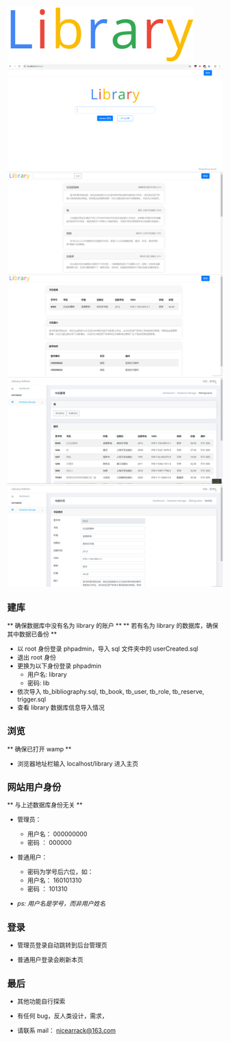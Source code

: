 #
![logo](https://github.com/Arrackisarookie/library/blob/master/images/logo.PNG)
![index](https://github.com/Arrackisarookie/library/blob/master/images/index.PNG)
![list](https://github.com/Arrackisarookie/library/blob/master/images/list.PNG)
![detail](https://github.com/Arrackisarookie/library/blob/master/images/detail.PNG)
![admin](https://github.com/Arrackisarookie/library/blob/master/images/admin.PNG)
![update](https://github.com/Arrackisarookie/library/blob/master/images/update.PNG)

## 建库

** 确保数据库中没有名为 library 的账户          **
** 若有名为 library 的数据库，确保其中数据已备份 **

- 以 root 身份登录 phpadmin，导入 sql 文件夹中的 userCreated.sql
- 退出 root 身份
- 更换为以下身份登录 phpadmin
   - 用户名: library
   - 密码: lib
- 依次导入 tb_bibliography.sql, tb_book, tb_user, tb_role, tb_reserve, trigger.sql
- 查看 library 数据库信息导入情况



## 浏览

** 确保已打开 wamp **

- 浏览器地址栏输入 localhost/library 进入主页



## 网站用户身份

** 与上述数据库身份无关 **

- 管理员：
   - 用户名： 000000000
   - 密码  ： 000000

- 普通用户：
   - 密码为学号后六位，如：
   - 用户名： 160101310
   - 密码  ： 101310
- *ps: 用户名是学号，而非用户姓名*



## 登录

- 管理员登录自动跳转到后台管理页

- 普通用户登录会刷新本页



## 最后

- 其他功能自行探索

- 有任何 bug，反人类设计，需求，

- 请联系 mail： nicearrack@163.com
